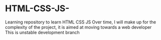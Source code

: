 # HTML-CSS-JS-
Learning repository to learn HTML CSS JS 
Over time, I will make up for the complexity of the project, it is aimed at moving towards a web developer
This is unstable development branch
